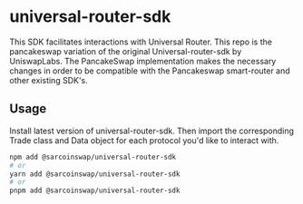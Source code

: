 # universal-router-sdk
This SDK facilitates interactions with Universal Router. This repo is the pancakeswap variation of the original Universal-router-sdk by UniswapLabs. The PancakeSwap implementation makes the necessary changes in order to be compatible with the Pancakeswap smart-router and other existing SDK's.

## Usage
Install latest version of universal-router-sdk. Then import the corresponding Trade class and Data object for each protocol you'd like to interact with.

```sh
npm add @sarcoinswap/universal-router-sdk
# or
yarn add @sarcoinswap/universal-router-sdk
# or
pnpm add @sarcoinswap/universal-router-sdk
```

